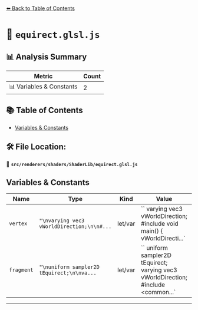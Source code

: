 [⬅️ Back to Table of Contents](../../../../index.md)

# 📄 `equirect.glsl.js`

## 📊 Analysis Summary

| Metric | Count |
|--------|-------|
| 📊 Variables & Constants | 2 |

## 📚 Table of Contents

- [Variables & Constants](#variables-constants)

## 🛠️ File Location:
📂 **`src/renderers/shaders/ShaderLib/equirect.glsl.js`**

## Variables & Constants

| Name | Type | Kind | Value | Exported |
|------|------|------|-------|----------|
| `vertex` | `"\nvarying vec3 vWorldDirection;\n\n#...` | let/var | `` varying vec3 vWorldDirection; #include <common> void main() { vWorldDirecti...` | ✓ |
| `fragment` | `"\nuniform sampler2D tEquirect;\n\nva...` | let/var | `` uniform sampler2D tEquirect; varying vec3 vWorldDirection; #include <common...` | ✓ |


---